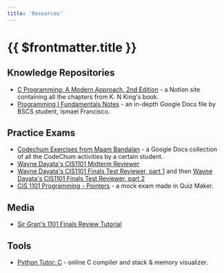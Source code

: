 ```yaml
---
title: 'Resources'
---
```


# {{ $frontmatter.title }}

## Knowledge Repositories

- [C Programming: A Modern Approach, 2nd Edition](https://luzefiru.notion.site/C-Programming-A-Modern-Approach-2nd-Edition-8735592a9f1049dd9d2c6ede9ef52de2?pvs=74) - a Notion site containing all the chapters from K. N King's book.
- [Programming I Fundamentals Notes](https://docs.google.com/document/d/11f-4QuNstfpoyvDmG53eEEIC2T8rwI16iQhhe1koAEg/edit) - an in-depth Google Docs file by BSCS student, Ismael Francisco.

## Practice Exams

- [Codechum Exercises from Maam Bandalan](https://docs.google.com/document/d/1WmjX04iz1gE74j1ZySArNekWPNWlFb3c/edit) - a Google Docs collection of all the CodeChum activities by a certain student.
- [Wayne Dayata's CIS1101 Midterm Reviewer](./files/cis1101-midterm-reviewer.pdf)
- [Wayne Dayata's CIS1101 Finals Test Reviewer, part 1](./files/cis1101-finals-test-1.pdf) and then [Wayne Dayata's CIS1101 Finals Test Reviewer, part 2](./files/cis1101-finals-test-2.pdf)
- [CIS 1101 Programming - Pointers](http://www.quiz-maker.com/QBH2SGOBI) - a mock exam made in Quiz Maker.

## Media

- [Sir Gran's 1101 Finals Review Tutorial](https://drive.google.com/drive/u/2/folders/1Zn3Fhmg_BfAUZh6JHBC8fNe9hgFGFyvo)

## Tools

- [Python Tutor: C](https://pythontutor.com/c.html) - online C compiler and stack & memory visualizer.
